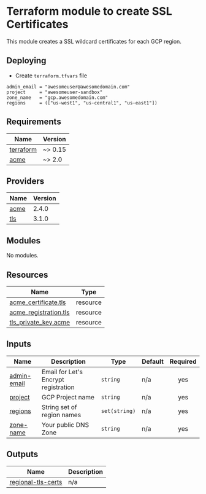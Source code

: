 # Terraform module to create SSL Certificates

This module creates a SSL wildcard certificates for each GCP region.

## Deploying

- Create `terraform.tfvars` file

```hcl
admin_email = "awesomeuser@awesomedomain.com"
project     = "awesomeuser-sandbox"
zone_name   = "gcp.awesomedomain.com"
regions     = (["us-west1", "us-central1", "us-east1"])
```

<!-- BEGINNING OF PRE-COMMIT-TERRAFORM DOCS HOOK -->
## Requirements

| Name | Version |
|------|---------|
| <a name="requirement_terraform"></a> [terraform](#requirement\_terraform) | ~> 0.15 |
| <a name="requirement_acme"></a> [acme](#requirement\_acme) | ~> 2.0 |

## Providers

| Name | Version |
|------|---------|
| <a name="provider_acme"></a> [acme](#provider\_acme) | 2.4.0 |
| <a name="provider_tls"></a> [tls](#provider\_tls) | 3.1.0 |

## Modules

No modules.

## Resources

| Name | Type |
|------|------|
| [acme_certificate.tls](https://registry.terraform.io/providers/vancluever/acme/latest/docs/resources/certificate) | resource |
| [acme_registration.tls](https://registry.terraform.io/providers/vancluever/acme/latest/docs/resources/registration) | resource |
| [tls_private_key.acme](https://registry.terraform.io/providers/hashicorp/tls/latest/docs/resources/private_key) | resource |

## Inputs

| Name | Description | Type | Default | Required |
|------|-------------|------|---------|:--------:|
| <a name="input_admin-email"></a> [admin-email](#input\_admin-email) | Email for Let's Encrypt registration | `string` | n/a | yes |
| <a name="input_project"></a> [project](#input\_project) | GCP Project name | `string` | n/a | yes |
| <a name="input_regions"></a> [regions](#input\_regions) | String set of region names | `set(string)` | n/a | yes |
| <a name="input_zone-name"></a> [zone-name](#input\_zone-name) | Your public DNS Zone | `string` | n/a | yes |

## Outputs

| Name | Description |
|------|-------------|
| <a name="output_regional-tls-certs"></a> [regional-tls-certs](#output\_regional-tls-certs) | n/a |
<!-- END OF PRE-COMMIT-TERRAFORM DOCS HOOK -->
